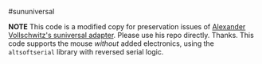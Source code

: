#sununiversal

**NOTE** This code is a modified copy for preservation issues of [Alexander Vollschwitz's suniversal adapter](https://codeberg.org/xelalexv/suniversal). Please use his repo directly. Thanks. This code supports the mouse *without* added electronics, using the `altsoftserial` library with reversed serial logic. 
